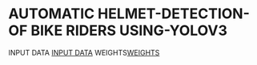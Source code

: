 # AUTOMATIC HELMET-DETECTION-OF BIKE RIDERS USING-YOLOV3 
INPUT DATA [INPUT DATA](https://drive.google.com/drive/folders/1UBc8c9fWaw_ysJCmNyRu0lgrsKWMkRsD?usp=sharing)
WEIGHTS[WEIGHTS](https://drive.google.com/file/d/1C5zrNaL7b5AmgvGMHApQYGhszxhAblI0/view?usp=sharing)
